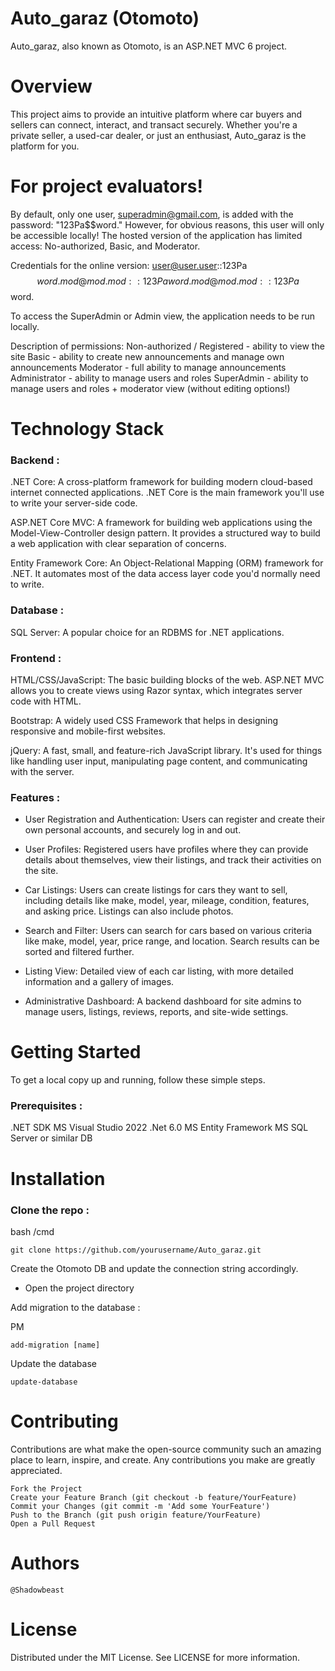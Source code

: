 # Auto_garaz (Otomoto)

Auto_garaz, also known as Otomoto, is an ASP.NET MVC 6 project.

# Overview

This project aims to provide an intuitive platform where car buyers and sellers can connect, interact, and transact securely. Whether you're a private seller, a used-car dealer, or just an enthusiast, Auto_garaz is the platform for you.

# For project evaluators!

By default, only one user, superadmin@gmail.com, is added with the password: "123Pa$$word." However, for obvious reasons, this user will only be accessible locally! The hosted version of the application has limited access: No-authorized, Basic, and Moderator.

Credentials for the online version:
user@user.user::123Pa$$word.
mod@mod.mod::123Paword.mod@mod.mod::123Pa$$word.

To access the SuperAdmin or Admin view, the application needs to be run locally.

Description of permissions:
Non-authorized / Registered - ability to view the site
Basic - ability to create new announcements and manage own announcements
Moderator - full ability to manage announcements
Administrator - ability to manage users and roles
SuperAdmin - ability to manage users and roles + moderator view (without editing options!)

# Technology Stack
### Backend :

   .NET Core: A cross-platform framework for building modern cloud-based internet connected applications. .NET Core is the main framework you'll use to write your server-side code.

   ASP.NET Core MVC: A framework for building web applications using the Model-View-Controller design pattern. It provides a structured way to build a web application with clear separation of concerns.

   Entity Framework Core: An Object-Relational Mapping (ORM) framework for .NET. It automates most of the data access layer code you'd normally need to write.

### Database :

   SQL Server: A popular choice for an RDBMS for .NET applications.

### Frontend :

   HTML/CSS/JavaScript: The basic building blocks of the web. ASP.NET MVC allows you to create views using Razor syntax, which integrates server code with HTML.

   Bootstrap: A widely used CSS Framework that helps in designing responsive and mobile-first websites.

   jQuery: A fast, small, and feature-rich JavaScript library. It's used for things like handling user input, manipulating page content, and communicating with the server.

### Features :

   - User Registration and Authentication: Users can register and create their own personal accounts, and securely log in and out.

   - User Profiles: Registered users have profiles where they can provide details about themselves, view their listings, and track their activities on the site.

   - Car Listings: Users can create listings for cars they want to sell, including details like make, model, year, mileage, condition, features, and asking price. Listings can also include photos.

   - Search and Filter: Users can search for cars based on various criteria like make, model, year, price range, and location. Search results can be sorted and filtered further.

   - Listing View: Detailed view of each car listing, with more detailed information and a gallery of images.

   - Administrative Dashboard: A backend dashboard for site admins to manage users, listings, reviews, reports, and site-wide settings.

# Getting Started

To get a local copy up and running, follow these simple steps.
### Prerequisites :

   .NET SDK
   MS Visual Studio 2022
   .Net 6.0
   MS Entity Framework
   MS SQL Server or similar DB

# Installation

### Clone the repo :

bash /cmd

    git clone https://github.com/yourusername/Auto_garaz.git

Create the Otomoto DB and update the connection string accordingly.

- Open the project directory

Add migration to the database :

PM

    add-migration [name]
    
Update the database

    update-database

# Contributing

Contributions are what make the open-source community such an amazing place to learn, inspire, and create. Any contributions you make are greatly appreciated.

    Fork the Project
    Create your Feature Branch (git checkout -b feature/YourFeature)
    Commit your Changes (git commit -m 'Add some YourFeature')
    Push to the Branch (git push origin feature/YourFeature)
    Open a Pull Request

# Authors

    @Shadowbeast

# License

Distributed under the MIT License. See LICENSE for more information.
